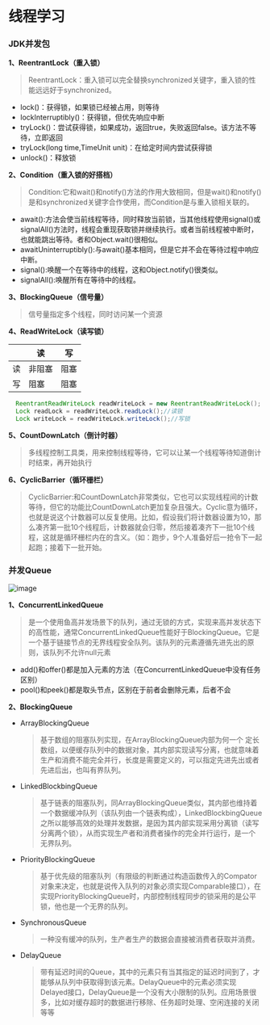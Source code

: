 # 线程学习
### JDK并发包
**1、ReentrantLock（重入锁）**
>  ReentrantLock：重入锁可以完全替换synchronized关键字，重入锁的性能远远好于synchronized。
 *  lock()：获得锁，如果锁已经被占用，则等待
 *  lockInterruptibly()：获得锁，但优先响应中断
 *  tryLock()：尝试获得锁，如果成功，返回true，失败返回false。该方法不等待，立即返回
 *  tryLock(long time,TimeUnit unit)：在给定时间内尝试获得锁
 *  unlock()：释放锁

**2、Condition（重入锁的好搭档）**
> Condition:它和wait()和notify()方法的作用大致相同，但是wait()和notify()是和synchronized关键字合作使用，而Condition是与重入锁相关联的。
 * await():方法会使当前线程等待，同时释放当前锁，当其他线程使用signal()或signalAll()方法时，线程会重现获取锁并继续执行。或者当前线程被中断时，也就能跳出等待。者和Object.wait()很相似。
 * awaitUninterruptibly():与await()基本相同，但是它并不会在等待过程中响应中断。
 * signal():唤醒一个在等待中的线程，这和Object.notify()很类似。
 * signalAll():唤醒所有在等待中的线程。
 
 **3、BlockingQueue（信号量）**
>信号量指定多个线程，同时访问某一个资源

**4、ReadWriteLock（读写锁）**

|| 读 | 写|
|--|--|--|
|读|非阻塞|阻塞|
|写|阻塞|阻塞|

```java
  ReentrantReadWriteLock readWriteLock = new ReentrantReadWriteLock();
  Lock readLock = readWriteLock.readLock();//读锁
  Lock writeLock = readWriteLock.writeLock();//写锁
```


**5、CountDownLatch（倒计时器）**
>多线程控制工具类，用来控制线程等待，它可以让某一个线程等待知道倒计时结束，再开始执行

**6、CyclicBarrier（循环栅栏）**
>CyclicBarrier:和CountDownLatch非常类似，它也可以实现线程间的计数等待，但它的功能比CountDownLatch更加复杂且强大。Cyclic意为循环，也就是说这个计数器可以反复使用。比如，假设我们将计数器设置为10，那么凑齐第一批10个线程后，计数器就会归零，然后接着凑齐下一批10个线程，这就是循环栅栏内在的含义。（如：跑步，9个人准备好后一抢令下一起起跑；接着下一批开始。

### 并发Queue
![image](https://github.com/ZHI-XINHUA/imageResource/blob/master/queue1.png)

**1、ConcurrentLinkedQueue**
>是一个使用鱼高并发场景下的队列，通过无锁的方式，实现来高并发状态下的高性能，通常ConcurrentLinkedQueue性能好于BlockingQueue。它是一个基于链接节点的无界线程安全队列。该队列的元素遵循先进先出的原则，该队列不允许null元素
- add()和offer()都是加入元素的方法（在ConcurrentLinkedQueue中没有任务区别）
- pool()和peek()都是取头节点，区别在于前者会删除元素，后者不会

**2、BlockingQueue**
- ArrayBlockingQueue
    >基于数组的阻塞队列实现，在ArrayBlockingQueue内部为何一个 定长数组，以便缓存队列中的数据对象，其内部实现读写分离，也就意味着生产和消费不能完全并行，长度是需要定义的，可以指定先进先出或者先进后出，也叫有界队列。

- LinkedBlockbingQueue
    >基于链表的阻塞队列，同ArrayBlockingQueue类似，其内部也维持着一个数据缓冲队列（该队列由一个链表构成），LinkedBlockbingQueue之所以能够高效的处理并发数据，是因为其内部实现采用分离锁（读写分离两个锁），从而实现生产者和消费者操作的完全并行运行，是一个无界队列。

- PriorityBlockingQueue
    >基于优先级的阻塞队列（有限级的判断通过构造函数传入的Compator对象来决定，也就是说传入队列的对象必须实现Comparable接口），在实现PriorityBlockingQueue时，内部控制线程同步的锁采用的是公平锁，他也是一个无界的队列。

- SynchronousQueue
    > 一种没有缓冲的队列，生产者生产的数据会直接被消费者获取并消费。

- DelayQueue
    >带有延迟时间的Queue，其中的元素只有当其指定的延迟时间到了，才能够从队列中获取得到该元素。DelayQueue中的元素必须实现Delayed接口，DelayQueue是一个没有大小限制的队列。应用场景很多，比如对缓存超时的数据进行移除、任务超时处理、空闲连接的关闭等等

